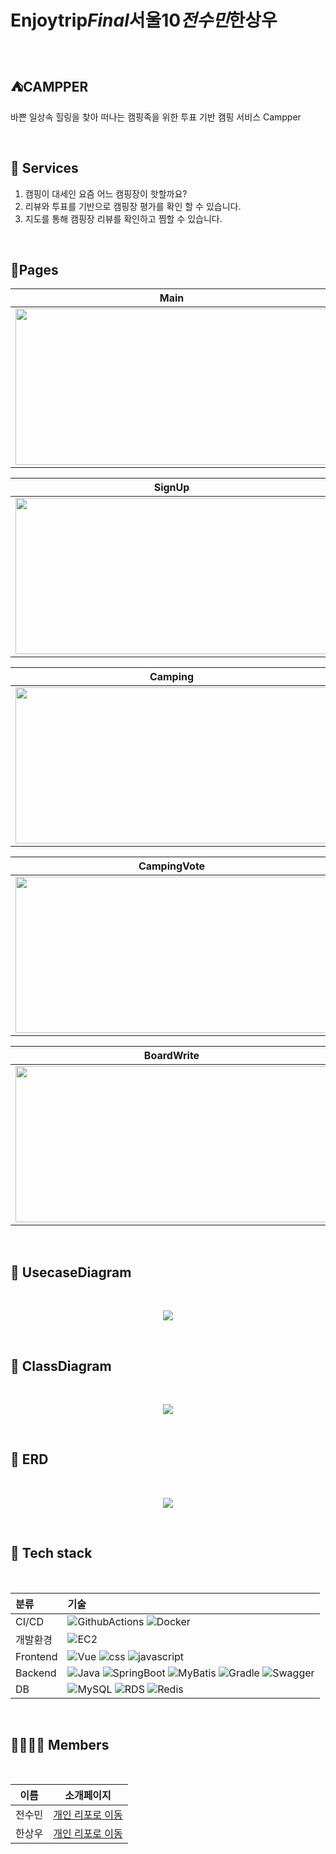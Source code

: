# Enjoytrip*Final*서울10*전수민*한상우

<br/>

## ⛺CAMPPER

바쁜 일상속 힐링을 찾아 떠나는 캠핑족을 위한 투표 기반 캠핑 서비스 Campper

<br/>

## 🚀 Services

1. 캠핑이 대세인 요즘 어느 캠핑장이 핫할까요?
2. 리뷰와 투표를 기반으로 캠핑장 평가를 확인 할 수 있습니다.
3. 지도를 통해 캠핑장 리뷰를 확인하고 찜할 수 있습니다.

<br/>

## 🤖Pages

| Main                                                  | Login                                                  |
| ----------------------------------------------------- | ------------------------------------------------------ |
| <img src="assets/main.png" width="500" height="250"/> | <img src="assets/login.png" width="500" height="250"/> |

| SignUp                                                  | MyPage                                                  |
| ------------------------------------------------------- | ------------------------------------------------------- |
| <img src="assets/signup.png" width="500" height="250"/> | <img src="assets/mypage.png" width="500" height="250"/> |

| Camping                                                  | Camping-detail                                                  |
| -------------------------------------------------------- | --------------------------------------------------------------- |
| <img src="assets/camping.png" width="500" height="250"/> | <img src="assets/camping-detail.png" width="500" height="250"/> |

| CampingVote                                                   | Board                                                  |
| ------------------------------------------------------------- | ------------------------------------------------------ |
| <img src="assets/camping-vote.png" width="500" height="250"/> | <img src="assets/board.png" width="500" height="250"/> |

| BoardWrite                                                   | BoardDetail                                                   |
| ------------------------------------------------------------ | ------------------------------------------------------------- |
| <img src="assets/board-write.png" width="500" height="250"/> | <img src="assets/board-detail.png" width="500" height="250"/> |

<br>

## 🏢 UsecaseDiagram

<br>

<p align="center">  
  <img src="assets/usecase.png">
</p>

<br>

## 🏢 ClassDiagram

<br>

<p align="center">  
  <img src="assets/classdiagram.png">
</p>

<br>

## 🏢 ERD

<br>

<p align="center">  
  <img src="assets/erd.png">
</p>

<br>

## 🔧 Tech stack

<br>

| 분류     | 기술                                                                                                                                                                                                                                                                                                                                                                                                                                                                                                                       |
| :------- | :------------------------------------------------------------------------------------------------------------------------------------------------------------------------------------------------------------------------------------------------------------------------------------------------------------------------------------------------------------------------------------------------------------------------------------------------------------------------------------------------------------------------- |
| CI/CD    | ![GithubActions](https://img.shields.io/badge/github%20actions-2088FF?style=for-the-badge&logo=githubactions&logoColor=white) ![Docker](https://img.shields.io/badge/docker-2496ED?style=for-the-badge&logo=docker&logoColor=white)                                                                                                                                                                                                                                                                                        |
| 개발환경 | ![EC2](https://img.shields.io/badge/ec2-FF9900?style=for-the-badge&logo=amazonec2&logoColor=white)                                                                                                                                                                                                                                                                                                                                                                                                                         |
| Frontend | ![Vue](https://img.shields.io/badge/Vue.js-35495E?style=for-the-badge&logo=vuedotjs&logoColor=4FC08D) ![css](https://img.shields.io/badge/CSS3-1572B6?style=for-the-badge&logo=css3&logoColor=white) ![javascript](https://img.shields.io/badge/JavaScript-F7DF1E?style=for-the-badge&logo=javascript&logoColor=black)                                                                                                                                                                                                     |
| Backend  | ![Java](https://img.shields.io/badge/java-007396?style=for-the-badge&logo=java&logoColor=white) ![SpringBoot](https://img.shields.io/badge/spring%20boot-6DB33F?style=for-the-badge&logo=springboot&logoColor=white) ![MyBatis](https://img.shields.io/badge/mybatis-000000?style=for-the-badge&logo=mybatis&logoColor=white) ![Gradle](https://img.shields.io/badge/gradle-02303A?style=for-the-badge&logo=gradle&logoColor=white) ![Swagger](https://img.shields.io/badge/swagger-gray?style=for-the-badge&logo=swagger) |
| DB       | ![MySQL](https://img.shields.io/badge/mysql-4479A1?style=for-the-badge&logo=mysql&logoColor=white) ![RDS](https://img.shields.io/badge/rds-527FFF?style=for-the-badge&logo=amazonrds&logoColor=white) ![Redis](https://img.shields.io/badge/Redis-DC382D?style=for-the-badge&logo=Redis&logoColor=white)                                                                                                                                                                                                                   |

<br>

## **👨‍👨‍👧‍👦 Members**

<br>

| 이름   | 소개페이지                                        |
| ------ | ------------------------------------------------- |
| 전수민 | [개인 리포로 이동](https://github.com/squirMM)    |
| 한상우 | [개인 리포로 이동](https://github.com/sktkddn777) |

